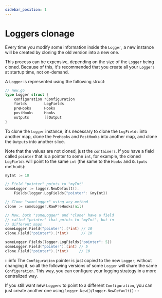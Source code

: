 ```yaml
---
sidebar_position: 1
---
```


# Loggers clonage

Every time you modify some information inside the `Logger`, a new instance will be created by cloning the old version into a new one.

This process can be expensive, depending on the size of the `Logger` being cloned. Because of this, it's recommended that you create all your `Loggers` at startup time, not on-demand.

A `Logger` is represented using the following struct:

```go
// new.go
type Logger struct {
	configuration *Configuration
	fields        LogFields
	preHooks      Hooks
	postHooks     Hooks
	outputs       []Output
}
```

To clone the `Logger` instance, it's necessary to clone the `LogFields` into another map, clone the `PreHooks` and `PostHooks` into another map, and clone the `Outputs` into another slice.

Note that the values are not cloned, just the `containers`. If you have a field called `pointer` that is a pointer to some `int`, for example, the cloned `LogFields` will point to the same `int` (the same to the `Hooks` and `Outputs` methods):

```go
myInt := 10

// Field "pointer" points to "myInt"
someLogger := logger.NewDefault().
	Fields(logger.LogFields{"pointer": &myInt})

// Clone "someLogger" using any method
clone := someLogger.RawPreHooks(nil)

// Now, both "someLogger" and "clone" have a field
// called "pointer" that points to "myInt", but in
// different maps
someLogger.Field("pointer").(*int) // 10
clone.Field("pointer").(*int)      // 10

someLogger.Fields(logger.LogFields{"pointer": 5})
someLogger.Field("pointer").(int) // 5
clone.Field("pointer").(*int)     // 10
```

:::info
The `Configuration` pointer is just copied to the new `Logger`, without changing it, so all the following versions of some `Logger` will share the same `Configuration`. This way, you can configure your logging strategy in a more centralized way.

If you still want new `Loggers` to point to a different `Configuration`, you can just create another one using `logger.New()`/`logger.NewDefault()`
:::
